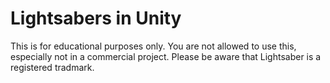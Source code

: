 # Lightsabers in Unity

This is for educational purposes only. You are not allowed to use this, especially not in a commercial project. Please be aware that Lightsaber is a registered tradmark. 
